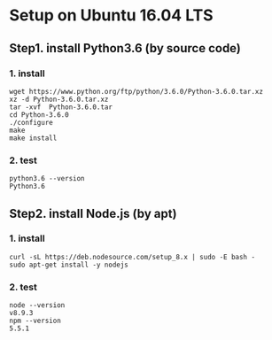 # Setup on Ubuntu 16.04 LTS
## Step1. install Python3.6 (by source code)
### 1. install
```
wget https://www.python.org/ftp/python/3.6.0/Python-3.6.0.tar.xz
xz -d Python-3.6.0.tar.xz
tar -xvf  Python-3.6.0.tar
cd Python-3.6.0
./configure
make
make install 
```
### 2. test
```
python3.6 --version
Python3.6
```
## Step2. install Node.js (by apt)
### 1. install
```
curl -sL https://deb.nodesource.com/setup_8.x | sudo -E bash -
sudo apt-get install -y nodejs
```
### 2. test
```
node --version
v8.9.3
npm --version
5.5.1
```
